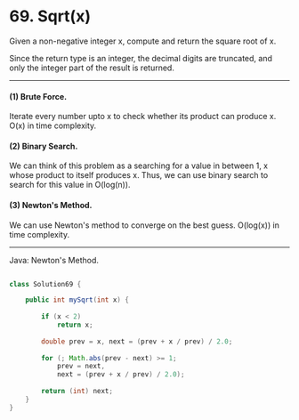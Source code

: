 # 69. Sqrt(x)

Given a non-negative integer x, compute and return the square root of x.

Since the return type is an integer, the decimal digits are truncated, and only
the integer part of the result is returned.

---

#### (1) Brute Force.

Iterate every number upto x to check whether its product can produce x. O(x) in
time complexity.

#### (2) Binary Search.

We can think of this problem as a searching for a value in between 1, x whose
product to itself produces x. Thus, we can use binary search to search for this
value in O(log(n)).

#### (3) Newton's Method.

We can use Newton's method to converge on the best guess. O(log(x)) in time
complexity.

---

Java: Newton's Method.

```java

class Solution69 {

    public int mySqrt(int x) {
        
        if (x < 2)
            return x;
        
        double prev = x, next = (prev + x / prev) / 2.0;
        
        for (; Math.abs(prev - next) >= 1;
            prev = next,
            next = (prev + x / prev) / 2.0);
        
        return (int) next;
    }
}

```
